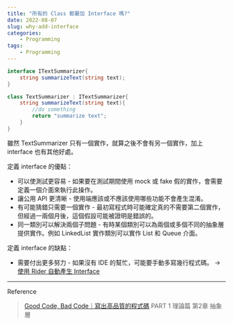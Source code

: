 ```yaml
---
title: "所有的 Class 都要加 Interface 嗎?"
date: 2022-08-07
slug: why-add-interface
categories:
    - Programming
tags:
    - Programming
---
```


```C#
interface ITextSummarizer{
    string summarizeText(string text);
}

class TextSummarizer : ITextSummarizer{
    string summarizeText(string text){
        //do something
        return "summarize text";
    }
}
```

雖然 TextSummarizer 只有一個實作，就算之後不會有另一個實作，加上 interface 也有其他好處。

定義 interface 的優點：

* 可以使測試更容易 - 如果要在測試期間使用 mock 或 fake 假的實作，會需要定義一個介面來執行此操作。
* 讓公用 API 更清晰 - 使用端應該或不應該使用哪些功能不會產生混淆。
* 有可能猜錯只需要一個實作 - 最初寫程式時可能確定真的不需要第二個實作，但經過一兩個月後，這個假設可能被證明是錯誤的。
* 同一類別可以解決兩個子問題 - 有時某個類別可以為兩個或多個不同的抽象層提供實作。例如 LinkedList 實作類別可以實作 List 和 Queue 介面。

定義 interface 的缺點：

* 需要付出更多努力 - 如果沒有 IDE 的幫忙，可能要手動多寫幾行程式碼。
  -> [使用 Rider 自動產生 Interface](https://www.jetbrains.com/help/rider/Refactorings__Extract_Interface.html)


---

Reference
> [Good Code, Bad Code｜寫出高品質的程式碼](https://www.tenlong.com.tw/products/9786263242128) PART 1 理論篇 第2章 抽象層
